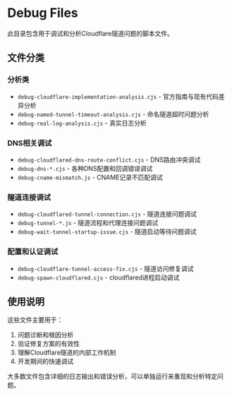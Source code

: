 # Debug Files

此目录包含用于调试和分析Cloudflare隧道问题的脚本文件。

## 文件分类

### 分析类
- `debug-cloudflare-implementation-analysis.cjs` - 官方指南与现有代码差异分析
- `debug-named-tunnel-timeout-analysis.cjs` - 命名隧道超时问题分析
- `debug-real-log-analysis.cjs` - 真实日志分析

### DNS相关调试
- `debug-cloudflared-dns-route-conflict.cjs` - DNS路由冲突调试
- `debug-dns-*.cjs` - 各种DNS配置和回调错误调试
- `debug-cname-mismatch.js` - CNAME记录不匹配调试

### 隧道连接调试
- `debug-cloudflared-tunnel-connection.cjs` - 隧道连接问题调试
- `debug-tunnel-*.js` - 隧道流程和代理连接问题调试
- `debug-wait-tunnel-startup-issue.cjs` - 隧道启动等待问题调试

### 配置和认证调试
- `debug-cloudflare-tunnel-access-fix.cjs` - 隧道访问修复调试
- `debug-spawn-cloudflared.cjs` - cloudflared进程启动调试

## 使用说明

这些文件主要用于：
1. 问题诊断和根因分析
2. 验证修复方案的有效性
3. 理解Cloudflare隧道的内部工作机制
4. 开发期间的快速调试

大多数文件包含详细的日志输出和错误分析，可以单独运行来重现和分析特定问题。
